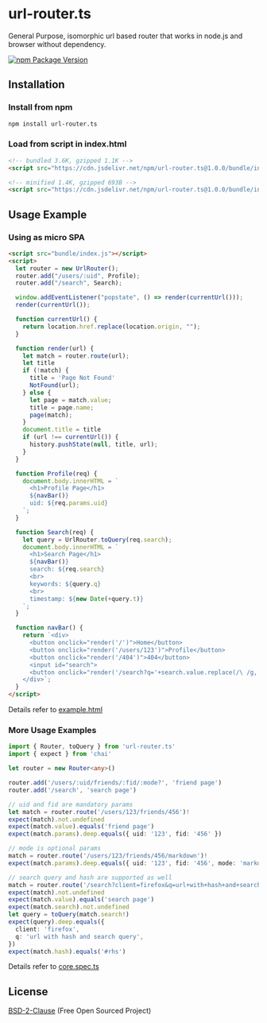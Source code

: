 # url-router.ts

General Purpose, isomorphic url based router that works in node.js and browser without dependency.

[![npm Package Version](https://img.shields.io/npm/v/url-router.ts.svg)](https://www.npmjs.com/package/url-router.ts)

## Installation

### Install from npm
```bash
npm install url-router.ts
```

### Load from script in index.html
```html
<!-- bundled 3.6K, gzipped 1.1K -->
<script src="https://cdn.jsdelivr.net/npm/url-router.ts@1.0.0/bundle/index.js"></script>

<!-- minified 1.4K, gzipped 693B -->
<script src="https://cdn.jsdelivr.net/npm/url-router.ts@1.0.0/bundle/index.min.js"></script>
```

## Usage Example

### Using as micro SPA
```html
<script src="bundle/index.js"></script>
<script>
  let router = new UrlRouter();
  router.add("/users/:uid", Profile);
  router.add("/search", Search);

  window.addEventListener("popstate", () => render(currentUrl()));
  render(currentUrl());

  function currentUrl() {
    return location.href.replace(location.origin, "");
  }

  function render(url) {
    let match = router.route(url);
    let title
    if (!match) {
      title = 'Page Not Found'
      NotFound(url);
    } else {
      let page = match.value;
      title = page.name;
      page(match);
    }
    document.title = title
    if (url !== currentUrl()) {
      history.pushState(null, title, url);
    }
  }

  function Profile(req) {
    document.body.innerHTML = `
      <h1>Profile Page</h1>
      ${navBar()}
      uid: ${req.params.uid}
    `;
  }

  function Search(req) {
    let query = UrlRouter.toQuery(req.search);
    document.body.innerHTML = `
      <h1>Search Page</h1>
      ${navBar()}
      search: ${req.search}
      <br>
      keywords: ${query.q}
      <br>
      timestamp: ${new Date(+query.t)}
    `;
  }

  function navBar() {
    return `<div>
      <button onclick="render('/')">Home</button>
      <button onclick="render('/users/123')">Profile</button>
      <button onclick="render('/404')">404</button>
      <input id="search">
      <button onclick="render('/search?q='+search.value.replace(/\ /g,'+')+'&t='+Date.now())">Search</button>
    </div>`;
  }
</script>
```
Details refer to [example.html](./example.html)

### More Usage Examples

```typescript
import { Router, toQuery } from 'url-router.ts'
import { expect } from 'chai'

let router = new Router<any>()

router.add('/users/:uid/friends/:fid/:mode?', 'friend page')
router.add('/search', 'search page')

// uid and fid are mandatory params
let match = router.route('/users/123/friends/456')!
expect(match).not.undefined
expect(match.value).equals('friend page')
expect(match.params).deep.equals({ uid: '123', fid: '456' })

// mode is optional params
match = router.route('/users/123/friends/456/markdown')!
expect(match.params).deep.equals({ uid: '123', fid: '456', mode: 'markdown' })

// search query and hash are supported as well
match = router.route('/search?client=firefox&q=url+with+hash+and+search+query#rhs')!
expect(match).not.undefined
expect(match.value).equals('search page')
expect(match.search).not.undefined
let query = toQuery(match.search!)
expect(query).deep.equals({
  client: 'firefox',
  q: 'url with hash and search query',
})
expect(match.hash).equals('#rhs')
```

Details refer to [core.spec.ts](./src/core.spec.ts)

## License
[BSD-2-Clause](./LICENSE) (Free Open Sourced Project)
